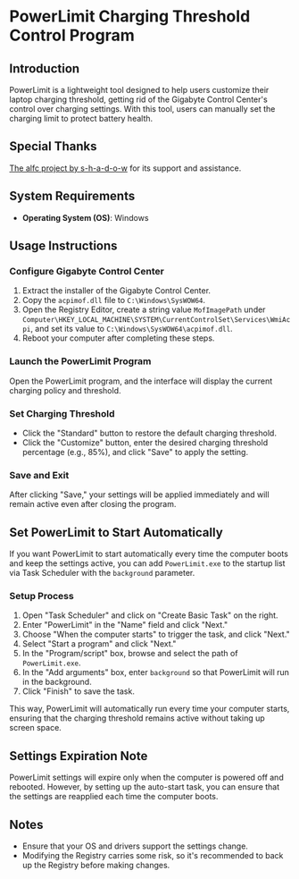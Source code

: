 # PowerLimit Charging Threshold Control Program

## Introduction
PowerLimit is a lightweight tool designed to help users customize their laptop charging threshold, getting rid of the Gigabyte Control Center's control over charging settings. With this tool, users can manually set the charging limit to protect battery health.

## Special Thanks
[The alfc project by s-h-a-d-o-w](https://github.com/s-h-a-d-o-w/alfc) for its support and assistance.

## System Requirements
- **Operating System (OS)**: Windows

## Usage Instructions

### Configure Gigabyte Control Center
1. Extract the installer of the Gigabyte Control Center.
2. Copy the `acpimof.dll` file to `C:\Windows\SysWOW64`.
3. Open the Registry Editor, create a string value `MofImagePath` under `Computer\HKEY_LOCAL_MACHINE\SYSTEM\CurrentControlSet\Services\WmiAcpi`, and set its value to `C:\Windows\SysWOW64\acpimof.dll`.
4. Reboot your computer after completing these steps.

### Launch the PowerLimit Program
Open the PowerLimit program, and the interface will display the current charging policy and threshold.

### Set Charging Threshold
- Click the "Standard" button to restore the default charging threshold.
- Click the "Customize" button, enter the desired charging threshold percentage (e.g., 85%), and click "Save" to apply the setting.

### Save and Exit
After clicking "Save," your settings will be applied immediately and will remain active even after closing the program.

## Set PowerLimit to Start Automatically
If you want PowerLimit to start automatically every time the computer boots and keep the settings active, you can add `PowerLimit.exe` to the startup list via Task Scheduler with the `background` parameter.

### Setup Process
1. Open "Task Scheduler" and click on "Create Basic Task" on the right.
2. Enter "PowerLimit" in the "Name" field and click "Next."
3. Choose "When the computer starts" to trigger the task, and click "Next."
4. Select "Start a program" and click "Next."
5. In the "Program/script" box, browse and select the path of `PowerLimit.exe`.
6. In the "Add arguments" box, enter `background` so that PowerLimit will run in the background.
7. Click "Finish" to save the task.

This way, PowerLimit will automatically run every time your computer starts, ensuring that the charging threshold remains active without taking up screen space.

## Settings Expiration Note
PowerLimit settings will expire only when the computer is powered off and rebooted. However, by setting up the auto-start task, you can ensure that the settings are reapplied each time the computer boots.

## Notes
- Ensure that your OS and drivers support the settings change.
- Modifying the Registry carries some risk, so it's recommended to back up the Registry before making changes.
